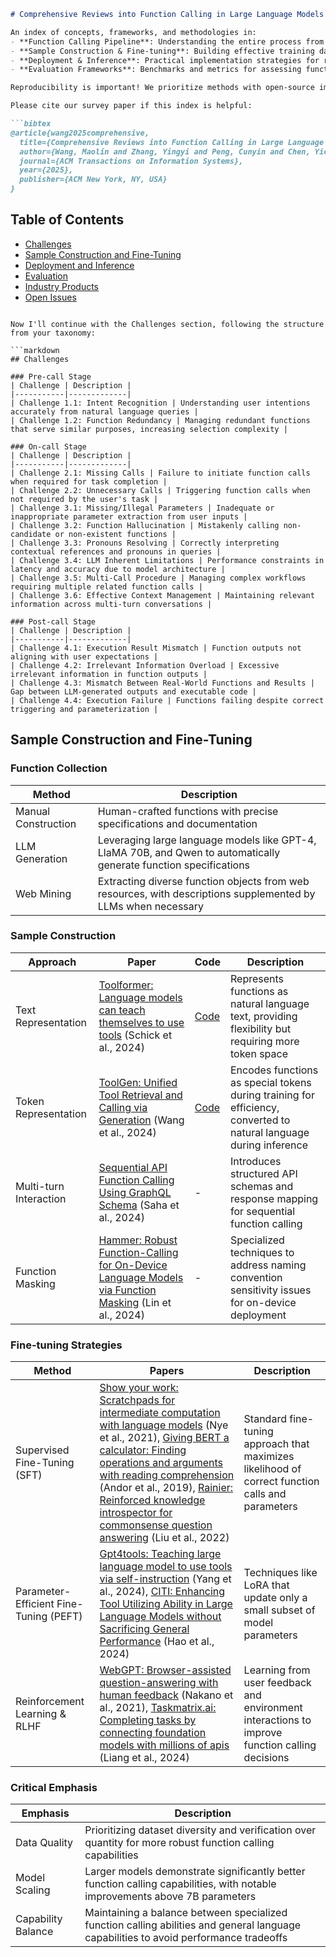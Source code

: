 ```markdown
# Comprehensive Reviews into Function Calling in Large Language Models

An index of concepts, frameworks, and methodologies in:
- **Function Calling Pipeline**: Understanding the entire process from pre-call to post-call stages
- **Sample Construction & Fine-tuning**: Building effective training datasets and optimizing models
- **Deployment & Inference**: Practical implementation strategies for real-world applications
- **Evaluation Frameworks**: Benchmarks and metrics for assessing function calling capabilities

Reproducibility is important! We prioritize methods with open-source implementations.

Please cite our survey paper if this index is helpful:

```bibtex
@article{wang2025comprehensive,
  title={Comprehensive Reviews into Function Calling in Large Language Models: An Industrial Perspective},
  author={Wang, Maolin and Zhang, Yingyi and Peng, Cunyin and Chen, Yicheng and Zhou, Wei and Gu, Jinjie and Zhuang, Chenyi and Guo, Ruocheng and Yu, Bowen and Wang, Wanyu and Zhao, Xiangyu},
  journal={ACM Transactions on Information Systems},
  year={2025},
  publisher={ACM New York, NY, USA}
}
```

## Table of Contents
- [Challenges](#challenges)
- [Sample Construction and Fine-Tuning](#sample-construction-and-fine-tuning)
- [Deployment and Inference](#deployment-and-inference)
- [Evaluation](#evaluation)
- [Industry Products](#industry-products)
- [Open Issues](#open-issues)
```

Now I'll continue with the Challenges section, following the structure from your taxonomy:

```markdown
## Challenges

### Pre-call Stage
| Challenge | Description |
|-----------|-------------|
| Challenge 1.1: Intent Recognition | Understanding user intentions accurately from natural language queries |
| Challenge 1.2: Function Redundancy | Managing redundant functions that serve similar purposes, increasing selection complexity |

### On-call Stage
| Challenge | Description |
|-----------|-------------|
| Challenge 2.1: Missing Calls | Failure to initiate function calls when required for task completion |
| Challenge 2.2: Unnecessary Calls | Triggering function calls when not required by the user's task |
| Challenge 3.1: Missing/Illegal Parameters | Inadequate or inappropriate parameter extraction from user inputs |
| Challenge 3.2: Function Hallucination | Mistakenly calling non-candidate or non-existent functions |
| Challenge 3.3: Pronouns Resolving | Correctly interpreting contextual references and pronouns in queries |
| Challenge 3.4: LLM Inherent Limitations | Performance constraints in latency and accuracy due to model architecture |
| Challenge 3.5: Multi-Call Procedure | Managing complex workflows requiring multiple related function calls |
| Challenge 3.6: Effective Context Management | Maintaining relevant information across multi-turn conversations |

### Post-call Stage
| Challenge | Description |
|-----------|-------------|
| Challenge 4.1: Execution Result Mismatch | Function outputs not aligning with user expectations |
| Challenge 4.2: Irrelevant Information Overload | Excessive irrelevant information in function outputs |
| Challenge 4.3: Mismatch Between Real-World Functions and Results | Gap between LLM-generated outputs and executable code |
| Challenge 4.4: Execution Failure | Functions failing despite correct triggering and parameterization |
```

## Sample Construction and Fine-Tuning

### Function Collection
| Method | Description |
|--------|-------------|
| Manual Construction | Human-crafted functions with precise specifications and documentation |
| LLM Generation | Leveraging large language models like GPT-4, LlaMA 70B, and Qwen to automatically generate function specifications |
| Web Mining | Extracting diverse function objects from web resources, with descriptions supplemented by LLMs when necessary |

### Sample Construction
| Approach | Paper | Code | Description |
|----------|-------|------|-------------|
| Text Representation | [Toolformer: Language models can teach themselves to use tools](https://arxiv.org/abs/2302.04761) (Schick et al., 2024) | [Code](https://github.com/lucidrains/toolformer-pytorch) | Represents functions as natural language text, providing flexibility but requiring more token space |
| Token Representation | [ToolGen: Unified Tool Retrieval and Calling via Generation](https://arxiv.org/abs/2410.03439) (Wang et al., 2024) | [Code](https://github.com/OpenLLMAI/ToolGen) | Encodes functions as special tokens during training for efficiency, converted to natural language during inference |
| Multi-turn Interaction | [Sequential API Function Calling Using GraphQL Schema](https://aclanthology.org/2024.emnlp-industry-4107/) (Saha et al., 2024) | - | Introduces structured API schemas and response mapping for sequential function calling |
| Function Masking | [Hammer: Robust Function-Calling for On-Device Language Models via Function Masking](https://arxiv.org/abs/2410.04587) (Lin et al., 2024) | - | Specialized techniques to address naming convention sensitivity issues for on-device deployment |

### Fine-tuning Strategies
| Method | Papers | Description |
|--------|--------|-------------|
| Supervised Fine-Tuning (SFT) | [Show your work: Scratchpads for intermediate computation with language models](https://arxiv.org/abs/2112.00114) (Nye et al., 2021), [Giving BERT a calculator: Finding operations and arguments with reading comprehension](https://arxiv.org/abs/1909.00109) (Andor et al., 2019), [Rainier: Reinforced knowledge introspector for commonsense question answering](https://arxiv.org/abs/2210.03078) (Liu et al., 2022) | Standard fine-tuning approach that maximizes likelihood of correct function calls and parameters |
| Parameter-Efficient Fine-Tuning (PEFT) | [Gpt4tools: Teaching large language model to use tools via self-instruction](https://arxiv.org/abs/2305.05181) (Yang et al., 2024), [CITI: Enhancing Tool Utilizing Ability in Large Language Models without Sacrificing General Performance](https://arxiv.org/abs/2409.13202) (Hao et al., 2024) | Techniques like LoRA that update only a small subset of model parameters |
| Reinforcement Learning & RLHF | [WebGPT: Browser-assisted question-answering with human feedback](https://arxiv.org/abs/2112.09332) (Nakano et al., 2021), [Taskmatrix.ai: Completing tasks by connecting foundation models with millions of apis](https://arxiv.org/abs/2303.16434) (Liang et al., 2024) | Learning from user feedback and environment interactions to improve function calling decisions |

### Critical Emphasis
| Emphasis | Description |
|----------|-------------|
| Data Quality | Prioritizing dataset diversity and verification over quantity for more robust function calling capabilities |
| Model Scaling | Larger models demonstrate significantly better function calling capabilities, with notable improvements above 7B parameters |
| Capability Balance | Maintaining a balance between specialized function calling abilities and general language capabilities to avoid performance tradeoffs |

